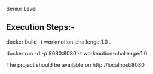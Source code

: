 Senior Level

Execution Steps:-
------------------

docker build -t workmotion-challenge:1.0 .

docker run -d -p 8080:8080 -t workmotion-challenge:1.0

The project should be available on http://localhost:8080